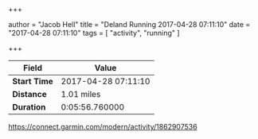 +++

author = "Jacob Hell"
title = "Deland Running 2017-04-28 07:11:10"
date = "2017-04-28 07:11:10"
tags = [
    "activity", "running"
]

+++

<!--more-->

|Field  |Value  |
|--- | --- |
|**Start Time**|2017-04-28 07:11:10|
|**Distance**|1.01 miles|
|**Duration**|0:05:56.760000|

https://connect.garmin.com/modern/activity/1862907536